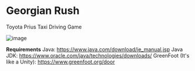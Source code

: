 # Georgian Rush
Toyota Prius Taxi Driving Game

![image](https://user-images.githubusercontent.com/73018912/164325450-313666fc-279c-49b0-bd1e-217231a95f2a.png)


**Requirements**
Java: https://www.java.com/download/ie_manual.jsp
Java JDK: https://www.oracle.com/java/technologies/downloads/
GreenFoot (It's like a Unity): https://www.greenfoot.org/door 
